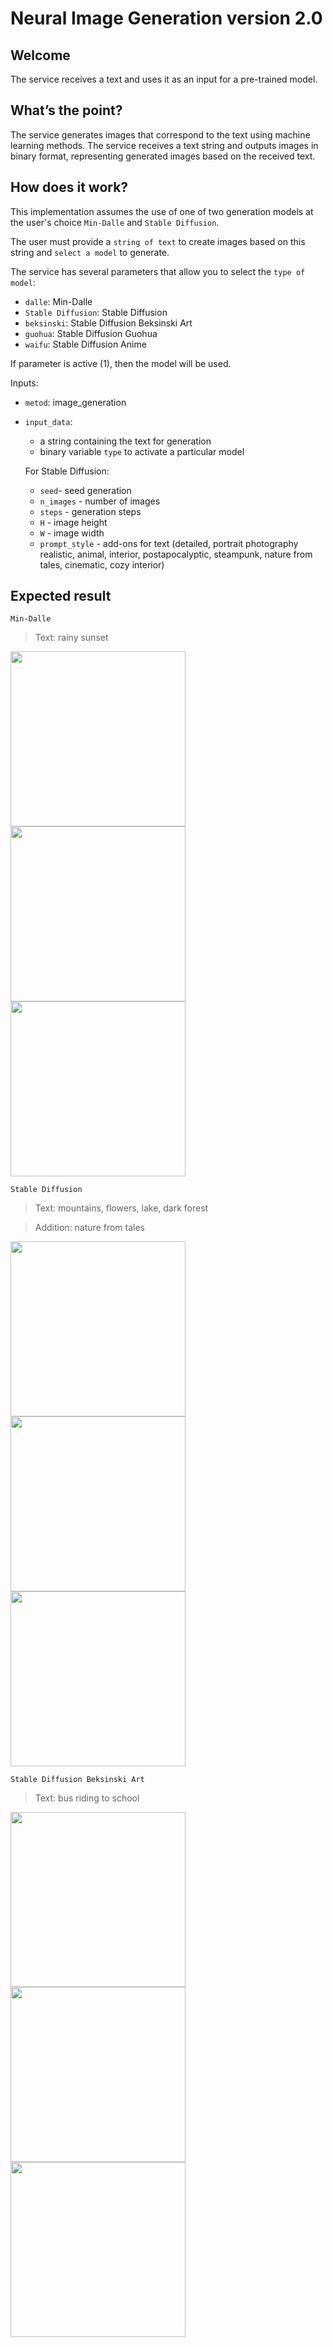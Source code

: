 # Neural Image Generation version 2.0

## Welcome
The service receives a text and uses it as an input for a pre-trained model.

## What’s the point?
The service generates images that correspond to the text using machine learning methods. The service receives a text string and outputs images in binary format, representing generated images based on the received text. 

## How does it work?

This implementation assumes the use of one of two generation models at the user's choice `Min-Dalle` and `Stable Diffusion`.

The user must provide a `string of text` to create images based on this string and `select a model` to generate.

The service has several parameters that allow you to select the `type of model`:

* `dalle`: Min-Dalle
* `Stable Diffusion`: Stable Diffusion
* `beksinski`: Stable Diffusion Beksinski Art
* `guohua`: Stable Diffusion Guohua
* `waifu`: Stable Diffusion Anime

If parameter is active (1), then the model will be used.

Inputs:

* `metod`: image_generation
* `input_data`: 
  * a string containing the text for generation
  * binary variable `type` to activate a particular model
  
  For Stable Diffusion:
  
  * `seed`- seed generation
  * `n_images` - number of images
  * `steps` - generation steps
  * `H` - image height
  * `W` - image width
  * `prompt_style` - add-ons for text (detailed, portrait photography realistic, animal, interior, postapocalyptic, steampunk, nature from tales, cinematic, cozy interior)
  
## Expected result

`Min-Dalle`

> Text: rainy sunset

<img src=https://i5.imageban.ru/out/2022/09/07/3b42e780f2787036122ab687d2bc9106.png width="280" > <img src=https://i4.imageban.ru/out/2022/09/07/fcc831f0238e3dbc2bf4c25e9214f7a0.png width="280" ><img src=https://i4.imageban.ru/out/2022/09/07/4ce30a90387f4b5ef6ddb5e7ad662c4a.png width="280" >

`Stable Diffusion`

> Text: mountains, flowers, lake, dark forest

> Addition: nature from tales

<img src=https://i4.imageban.ru/out/2023/03/13/e807343c22c79b8034905f1da19f25fe.png width="280" > <img src=https://i1.imageban.ru/out/2023/03/13/84d69ac95cdc9d518d7e4fa1b88ec697.png width="280" >  <img src=https://i5.imageban.ru/out/2023/03/13/0c09b98f70111dc6a9ec1adba159c1d2.png width="280" />

`Stable Diffusion Beksinski Art`

> Text: bus riding to school

<img src=https://i3.imageban.ru/out/2023/03/13/0a567f57ae1dc895edfb62513f53bc0c.png width="280" > <img src=https://i6.imageban.ru/out/2023/03/13/2b43ca452a51973f4df270abfaa7bb2e.png width="280" > <img src=https://i4.imageban.ru/out/2023/03/13/81a17f9b4a0c2c3a1bc9ddf271cfe6fc.png width="280" >

